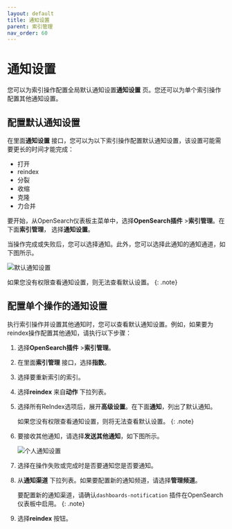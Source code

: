 ```yaml
---
layout: default
title: 通知设置
parent: 索引管理
nav_order: 60
---
```


# 通知设置

您可以为索引操作配置全局默认通知设置**通知设置** 页。您还可以为单个索引操作配置其他通知设置。

## 配置默认通知设置

在里面**通知设置** 接口，您可以为以下索引操作配置默认通知设置，该设置可能需要更长的时间才能完成：

- 打开
- reindex
- 分裂
- 收缩
- 克隆
- 力合并

要开始，从OpenSearch仪表板主菜单中，选择**OpenSearch插件** >**索引管理**。在下面**索引管理**， 选择**通知设置**。

当操作完成或失败后，您可以选择通知。此外，您可以选择此通知的通知通道，如下图所示。

![默认通知设置]({{site.url}}{{site.baseurl}}/images/admin-ui-index/notifications.png)

如果您没有权限查看通知设置，则无法查看默认设置。
{: .note}

## 配置单个操作的通知设置

执行索引操作并设置其他通知时，您可以查看默认通知设置。例如，如果要为reindex操作配置其他通知，请执行以下步骤：

1. 选择**OpenSearch插件** >**索引管理**。

1. 在里面**索引管理** 接口，选择**指数**。

1. 选择要重新索引的索引。

1. 选择**reindex** 来自**动作** 下拉列表。

1. 选择所有ReIndex选项后，展开**高级设置**。在下面**通知**，列出了默认通知。
    
    如果您没有权限查看通知设置，则将无法查看默认设置。
    {: .note}

1. 要接收其他通知，请选择**发送其他通知**，如下图所示。

    ![个人通知设置]({{site.url}}{{site.baseurl}}/images/admin-ui-index/notifications-individual.png)

1. 选择在操作失败或完成时是否要通知您是否要通知。

1. 从**通知渠道** 下拉列表。如果要配置新的通知频道，请选择**管理频道**。
    
    要配置新的通知渠道，请确认`dashboards-notification` 插件在OpenSearch仪表板中启用。
    {: .note}
    
1. 选择**reindex** 按钮。

